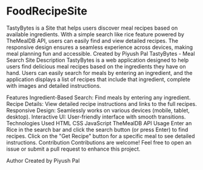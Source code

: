 # FoodRecipeSite
TastyBytes is a Site that helps users discover meal recipes based on available ingredients. With a simple search like rice feature powered by TheMealDB API, users can easily find and view detailed recipes. The responsive design ensures a seamless experience across devices, making meal planning fun and accessible. Created by Piyush Pal
TastyBytes - Meal Search Site
Description
TastyBytes is a web application designed to help users find delicious meal recipes based on the ingredients they have on hand. Users can easily search for meals by entering an ingredient, and the application displays a list of recipes that include that ingredient, complete with images and detailed instructions.

Features
Ingredient-Based Search: Find meals by entering any ingredient.
Recipe Details: View detailed recipe instructions and links to the full recipes.
Responsive Design: Seamlessly works on various devices (mobile, tablet, desktop).
Interactive UI: User-friendly interface with smooth transitions.
Technologies Used
HTML
CSS
JavaScript
TheMealDB API
Usage
Enter an Rice in the search bar and click the search button (or press Enter) to find recipes.
Click on the "Get Recipe" button for a specific meal to see detailed instructions.
Contribution
Contributions are welcome! Feel free to open an issue or submit a pull request to enhance this project.

Author
Created by Piyush Pal
